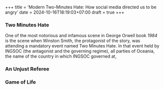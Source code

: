 +++
title = 'Modern Two-Minutes Hate: How social media directed us to be angry'
date = 2024-10-16T18:19:03+07:00
draft = true
+++

### Two Minutes Hate

[comment]: <> (A brief introduction of Two Minutes Hate)
[comment]: <> (Focus on the mass anger and Winston's state of being eventually angered even with some slight hate to INGSOC before)

One of the most notorious and infamous scene in George Orwell book _1984_ is the scene when Winston Smith, the protagonist of the story, was attending a mandatory event named Two Minutes Hate. In that event held by INGSOC (the antagonist and the governing regime), all parties of Oceania, the name of the country in which INGSOC governed at,

### An Unjust Referee

[comment]: <> (Back to today, Indonesia vs Bahrain referee issue)
[comment]: <> (A mass anger that spread to me, even when I am not too interested with soccer)

### Game of Life
[comment]: <> (Conway GoL)